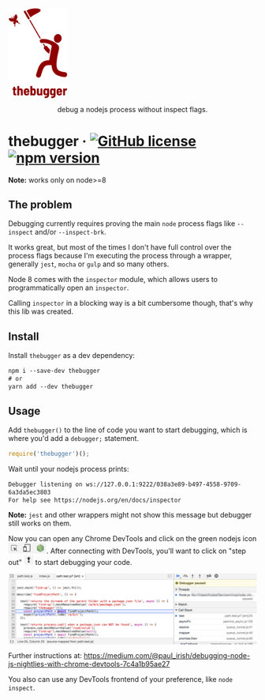 <p>
  <img align="center" src="assets/logo.png" alt="thebugger logo" width="120" />
</p>

<p align="center">
  debug a nodejs process without inspect flags.
</p>

# thebugger &middot; [![GitHub license](https://img.shields.io/badge/license-MIT-blue.svg)](https://github.com/fabiomcosta/thebugger/blob/master/LICENSE) [![npm version](https://badge.fury.io/js/thebugger.svg)](https://badge.fury.io/js/thebugger)

**Note:** works only on node>=8

## The problem

Debugging currently requires proving the main `node` process flags like `--inspect`
and/or `--inspect-brk`.

It works great, but most of the times I don't have full control over the process
flags because I'm executing the process through a wrapper, generally `jest`,
`mocha` or `gulp` and so many others.

Node 8 comes with the `inspector` module, which allows users to programmatically
open an `inspector`.

Calling `inspector` in a blocking way is a bit cumbersome though, that's why
this lib was created.

## Install

Install `thebugger` as a dev dependency:

```
npm i --save-dev thebugger
# or
yarn add --dev thebugger
```

## Usage

Add `thebugger()` to the line of code you want to start debugging, which is
where you'd add a `debugger;` statement.

```js
require('thebugger')();
```

Wait until your nodejs process prints:

```
Debugger listening on ws://127.0.0.1:9222/038a3e89-b497-4558-9709-6a3da5ec3803
For help see https://nodejs.org/en/docs/inspector
```

**Note:** `jest` and other wrappers might not show this message but debugger still
works on them.

Now you can open any Chrome DevTools and click on the green nodejs icon <img height="22" src="./assets/devtools_nodejs_icon.png"/>.
After connecting with DevTools, you'll want to click on "step out" <img height="20" src="./assets/devtools_step_out.png"/> to start debugging your code.

<p>
  <img align="center" src="assets/devtools_debug.png" />
</p>

Further instructions at: https://medium.com/@paul_irish/debugging-node-js-nightlies-with-chrome-devtools-7c4a1b95ae27

You also can use any DevTools frontend of your preference, like `node inspect`.
